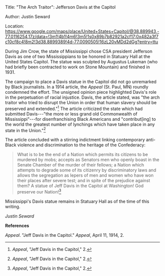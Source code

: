 Title: "The Arch Traitor": Jefferson Davis at the Capitol

Author: Justin Seward

Location:
<https://www.google.com/maps/place/United+States+Capitol/@38.889943,-77.0116254,17z/data=!3m1!4b1!4m6!3m5!1s0x89b7b82921a2cf17:0x482a3f7c10cf8c4!8m2!3d38.8899389!4d-77.0090505!16zL20vMDd2dGg?entry=ttu>

During Jim Crow, the state of Mississippi chose CSA president Jefferson
Davis as one of two Mississippians to be honored in Statuary Hall at the
United States Capitol. The statue was sculpted by Augustus Lukeman (who
had briefly been contracted to work on Stone Mountain) and finished in
1931.

The campaign to place a Davis statue in the Capitol did not go
unremarked by Black journalists. In a 1914 article, the *Appeal* (St.
Paul, MN) roundly condemned the effort. The unsigned opinion piece
highlighted Davis's role in the perpetuation of racial injustice. Davis,
the article stated, was "the arch traitor who tried to disrupt the Union
in order that human slavery should be preserved and extended."[^1] The
article criticized the state which had submitted Davis---"the more or
less grand old Commonwealth of Mississippi"---for disenfranchising Black
Americans and "contribut\[ing\] to the world the greatest number of
lynchings which have taken place in any state in the Union."[^2]

The article concluded with a stirring indictment linking contemporary
anti-Black violence and discrimination to the heritage of the
Confederacy:

> What is to be the end of a Nation which permits its citizens to be
> murdered by mobs; accepts as Senators men who openly boast in the
> Senate Chamber of the murder of their fellows; a Nation which attempts
> to degrade some of its citizenry by discriminatory laws and allows the
> segregation as lepers of men and women who have won their places after
> severe test; and in spite of the prejudice against them? A statue of
> Jeff Davis in the Capitol at Washington! God preserve our Nation![^3]

Mississippi's Davis statue remains in Statuary Hall as of the time of
this writing.

*Justin Seward*

**References**

*Appeal*. "Jeff Davis in the Capitol." *Appeal*, April 11, 1914, 2.

[^1]: *Appeal*, "Jeff Davis in the Capitol," 2.

[^2]: *Appeal*, "Jeff Davis in the Capitol," 2.

[^3]: *Appeal*, "Jeff Davis in the Capitol," 2.
